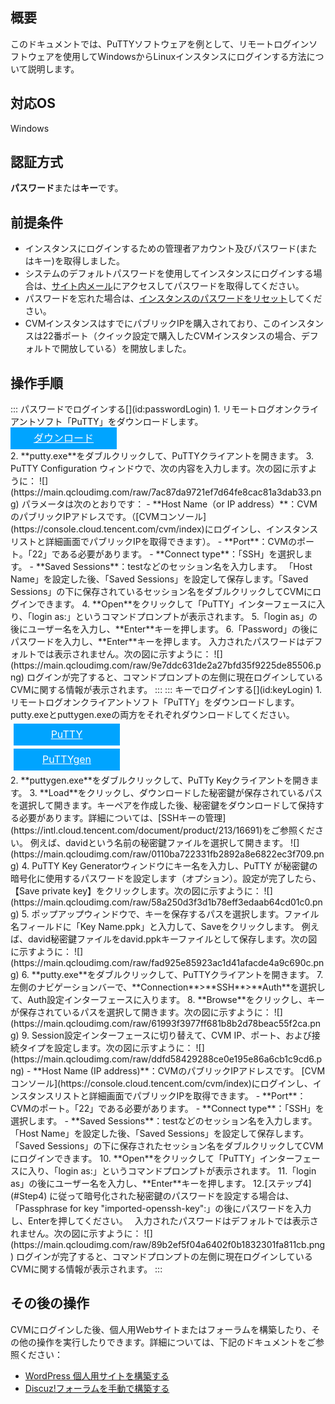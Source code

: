 ## 概要

このドキュメントでは、PuTTYソフトウェアを例として、リモートログインソフトウェアを使用してWindowsからLinuxインスタンスにログインする方法について説明します。


## 対応OS

Windows

## 認証方式

**パスワード**または**キー**です。

## 前提条件
- インスタンスにログインするための管理者アカウント及びパスワード(またはキー)を取得しました。
 - システムのデフォルトパスワードを使用してインスタンスにログインする場合は、[サイト内メール](https://console.cloud.tencent.com/message)にアクセスしてパスワードを取得してください。
 - パスワードを忘れた場合は、[インスタンスのパスワードをリセット](https://intl.cloud.tencent.com/document/product/213/16566)してください。
- CVMインスタンスはすでにパブリックIPを購入されており、このインスタンスは22番ポート（クイック設定で購入したCVMインスタンスの場合、デフォルトで開放している）を開放しました。


## 操作手順
<dx-tabs>
::: パスワードでログインする[](id:passwordLogin)
1. リモートログオンクライアントソフト「PuTTY」をダウンロードします。
<div style="background-color:#00A4FF; width: 170px; height: 35px; line-height:35px; text-align:center;"><a href="https://the.earth.li/~sgtatham/putty/latest/w64/putty.exe" target="_blank" style="color: white; font-size:16px;">ダウンロード</a></div>
2. **putty.exe**をダブルクリックして、PuTTYクライアントを開きます。
3.  PuTTY Configuration ウィンドウで、次の内容を入力します。次の図に示すように：
![](https://main.qcloudimg.com/raw/7ac87da9721ef7d64fe8cac81a3dab33.png)
パラメータは次のとおりです：
 - **Host Name（or IP address）**：CVMのパブリックIPアドレスです。（[CVMコンソール](https://console.cloud.tencent.com/cvm/index)にログインし、インスタンスリストと詳細画面でパブリックIPを取得できます）。
 - **Port**：CVMのポート。「22」である必要があります。
 - **Connect type**：「SSH」を選択します。
 - **Saved Sessions**：testなどのセッション名を入力します。
 「Host Name」を設定した後、「Saved Sessions」を設定して保存します。「Saved Sessions」の下に保存されているセッション名をダブルクリックしてCVMにログインできます。
4. **Open**をクリックして「PuTTY」インターフェースに入り、「login as:」というコマンドプロンプトが表示されます。
5.「login as」の後にユーザー名を入力し、**Enter**キーを押します。
6.「Password」の後にパスワードを入力し、**Enter**キーを押します。
入力されたパスワードはデフォルトでは表示されません。次の図に示すように：
![](https://main.qcloudimg.com/raw/9e7ddc631de2a27bfd35f9225de85506.png)
ログインが完了すると、コマンドプロンプトの左側に現在ログインしているCVMに関する情報が表示されます。
:::
::: キーでログインする[](id:keyLogin)
1. リモートログオンクライアントソフト「PuTTY」をダウンロードします。putty.exeとputtygen.exeの両方をそれぞれダウンロードして​ください。
<div style="background-color:#00A4FF; width: 170px; height: 35px; line-height:35px; text-align:center;margin:5px;"><a href="https://the.earth.li/~sgtatham/putty/latest/w64/putty.exe" target="_blank" style="color: white; font-size:16px;">PuTTY</a></div><div style="background-color:#00A4FF; width: 170px; height: 35px; line-height:35px; text-align:center;margin:5px;"><a href="https://the.earth.li/~sgtatham/putty/latest/w64/puttygen.exe" target="_blank" style="color: white; font-size:16px;">PuTTYgen</a></div>
2. **puttygen.exe**をダブルクリックして、PuTTy Keyクライアントを開きます。
3. **Load**をクリックし、ダウンロードした秘密鍵が保存されているパスを選択して開きます。キーペアを作成した後、秘密鍵をダウンロードして保持する必要があります。詳細については、[SSHキーの管理](https://intl.cloud.tencent.com/document/product/213/16691)をご参照ください。
例えば、davidという名前の秘密鍵ファイルを選択して開きます。
![](https://main.qcloudimg.com/raw/0110ba722331fb2892a8e6822ec3f709.png)
4. <span id="Step4"></span>PuTTY Key Generatorウィンドウにキー名を入力し、PuTTY が秘密鍵の暗号化に使用するパスワードを設定します（オプション）。設定が完了したら、【Save private key】をクリックします。次の図に示すように：
![](https://main.qcloudimg.com/raw/58a250d3f3d1b78eff3edaab64cd01c0.png)
5. ポップアップウィンドウで、キーを保存するパスを選択します。ファイル名フィールドに「Key Name.ppk」と入力して、Saveをクリックします。 例えば、david秘密鍵ファイルをdavid.ppkキーファイルとして保存します。次の図に示すように：
![](https://main.qcloudimg.com/raw/fad925e85923ac1d41afacde4a9c690c.png)
6. **putty.exe**をダブルクリックして、PuTTYクライアントを開きます。
7. 左側のナビゲーションバーで、**Connection**>**SSH**>**Auth**を選択して、Auth設定インターフェースに入ります。
8. **Browse**をクリックし、キーが保存されているパスを選択して開きます。次の図に示すように：
![](https://main.qcloudimg.com/raw/61993f3977ff681b8b2d78beac55f2ca.png)
9. Session設定インターフェースに切り替えて、CVM IP、ポート、および接続タイプを設定します。次の図に示すように：
![](https://main.qcloudimg.com/raw/ddfd58429288ce0e195e86a6cb1c9cd6.png)
 - **Host Name (IP address)**：CVMのパブリックIPアドレスです。 [CVMコンソール](https://console.cloud.tencent.com/cvm/index)にログインし、インスタンスリストと詳細画面でパブリックIPを取得できます。
 - **Port**：CVMのポート。「22」である必要があります。
 - **Connect type**：「SSH」を選択します。
 - **Saved Sessions**：testなどのセッション名を入力します。
 「Host Name」を設定した後、「Saved Sessions」を設定して保存します。「Saved Sessions」の下に保存されたセッション名をダブルクリックしてCVMにログインできます。
10. **Open**をクリックして「PuTTY」インターフェースに入り、「login as:」というコマンドプロンプトが表示されます。
11.「login as」の後にユーザー名を入力し、**Enter**キーを押します。
12.[ステップ4](#Step4) に従って暗号化された秘密鍵のパスワードを設定する場合は、「Passphrase for key "imported-openssh-key":」の後にパスワードを入力し、Enterを押してください。　
入力されたパスワードはデフォルトでは表示されません。次の図に示すように：
![](https://main.qcloudimg.com/raw/89b2ef5f04a6402f0b1832301fa811cb.png)
ログインが完了すると、コマンドプロンプトの左側に現在ログインしているCVMに関する情報が表示されます。
:::
</dx-tabs>

## その後の操作

CVMにログインした後、個人用Webサイトまたはフォーラムを構築したり、その他の操作を実行したりできます。詳細については、下記のドキュメントをご参照ください：　　　　
- [WordPress 個人用サイトを構築する](https://intl.cloud.tencent.com/document/product/213/33469)
- [Discuz!フォーラムを手動で構築する](https://intl.cloud.tencent.com/document/product/213/34278)

